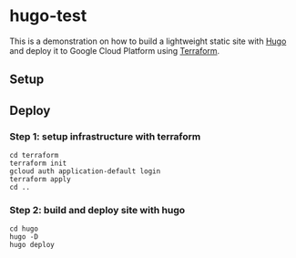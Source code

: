 # hugo-test
This is a demonstration on how to build a lightweight static site with [Hugo](https://gohugo.io/) and deploy it to Google Cloud Platform using [Terraform](https://www.terraform.io/).

## Setup

## Deploy
### Step 1: setup infrastructure with terraform
```
cd terraform
terraform init
gcloud auth application-default login
terraform apply
cd ..
```
### Step 2: build and deploy site with hugo
```
cd hugo
hugo -D
hugo deploy
```